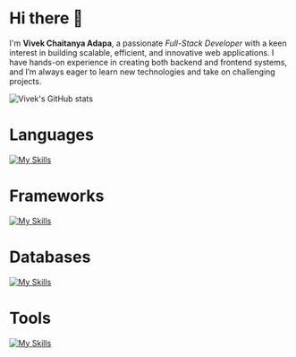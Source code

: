 # Hi there 👋


<p>I'm <strong>Vivek Chaitanya Adapa</strong>, a passionate <em>Full-Stack Developer</em> with a keen interest in building scalable, efficient, and innovative web applications. I have hands-on experience in creating both backend and frontend systems, and I’m always eager to learn new technologies and take on challenging projects.</p>

![Vivek's GitHub stats](https://github-readme-stats.vercel.app/api?username=vivekadapa&show_icons=true&theme=dark&hide=prs,issues)

# Languages 

[![My Skills](https://skillicons.dev/icons?i=c,java,js,ts,python)](https://skillicons.dev)

# Frameworks
[![My Skills](https://skillicons.dev/icons?i=react,nextjs,express,tailwind,mui)](https://skillicons.dev)

# Databases
[![My Skills](https://skillicons.dev/icons?i=mongodb,postgresql,redis)](https://skillicons.dev)

# Tools
[![My Skills](https://skillicons.dev/icons?i=git,docker,vscode,linux)](https://skillicons.dev)

